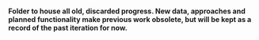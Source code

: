 #### Folder to house all old, discarded progress. New data, approaches and planned functionality make previous work obsolete, but will be kept as a record of the past iteration for now.
